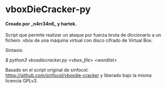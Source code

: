 # vboxDieCracker-py

#### Creado por \_n4rr34n6\_ y hartek.

Script que permite realizar un ataque por fuerza bruta de diccionario a un fichero .vbox de una máquina virtual con disco cifrado de Virtual Box. 

Sintaxis: 

_$ python3 vboxdiecracker.py \<vbox_file\> \<wordlist\>_

Basado en el script original de sinfocol: https://github.com/sinfocol/vboxdie-cracker y liberado bajo la misma licencia GPLv3. 
